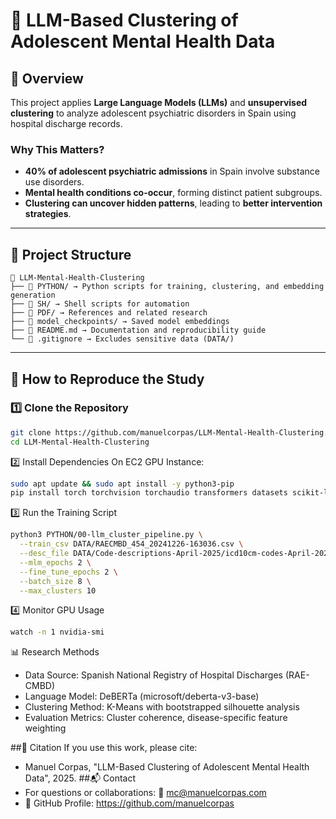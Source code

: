 # 🧠 LLM-Based Clustering of Adolescent Mental Health Data

## 📌 Overview
This project applies **Large Language Models (LLMs)** and **unsupervised clustering** to analyze adolescent psychiatric disorders in Spain using hospital discharge records.

### **Why This Matters?**
- **40% of adolescent psychiatric admissions** in Spain involve substance use disorders.
- **Mental health conditions co-occur**, forming distinct patient subgroups.
- **Clustering can uncover hidden patterns**, leading to **better intervention strategies**.

---

## 📂 Project Structure
```
📁 LLM-Mental-Health-Clustering
├── 📂 PYTHON/ → Python scripts for training, clustering, and embedding generation
├── 📂 SH/ → Shell scripts for automation
├── 📂 PDF/ → References and related research
├── 📂 model_checkpoints/ → Saved model embeddings
├── 📜 README.md → Documentation and reproducibility guide
└── 🛑 .gitignore → Excludes sensitive data (DATA/)
```

---

## 🚀 **How to Reproduce the Study**

### **1️⃣ Clone the Repository**
```bash
git clone https://github.com/manuelcorpas/LLM-Mental-Health-Clustering.git
cd LLM-Mental-Health-Clustering
```
2️⃣ Install Dependencies
On EC2 GPU Instance:
```bash
sudo apt update && sudo apt install -y python3-pip
pip install torch torchvision torchaudio transformers datasets scikit-learn pandas numpy tqdm accelerate
```
3️⃣ Run the Training Script
```bash
python3 PYTHON/00-llm_cluster_pipeline.py \
  --train_csv DATA/RAECMBD_454_20241226-163036.csv \
  --desc_file DATA/Code-descriptions-April-2025/icd10cm-codes-April-2025.txt \
  --mlm_epochs 2 \
  --fine_tune_epochs 2 \
  --batch_size 8 \
  --max_clusters 10
```
4️⃣ Monitor GPU Usage
```bash
watch -n 1 nvidia-smi
```
📊 Research Methods
* Data Source: Spanish National Registry of Hospital Discharges (RAE-CMBD)
* Language Model: DeBERTa (microsoft/deberta-v3-base)
* Clustering Method: K-Means with bootstrapped silhouette analysis
* Evaluation Metrics: Cluster coherence, disease-specific feature weighting

##📜 Citation
If you use this work, please cite:
* Manuel Corpas, "LLM-Based Clustering of Adolescent Mental Health Data", 2025.
##📬 Contact
* For questions or collaborations: 📧 mc@manuelcorpas.com
* 🔗 GitHub Profile: https://github.com/manuelcorpas
